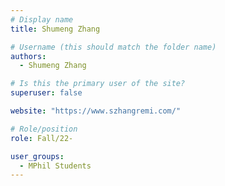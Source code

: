 ```yaml
---
# Display name
title: Shumeng Zhang

# Username (this should match the folder name)
authors:
  - Shumeng Zhang

# Is this the primary user of the site?
superuser: false

website: "https://www.szhangremi.com/"

# Role/position
role: Fall/22-

user_groups:
  - MPhil Students
---
```

